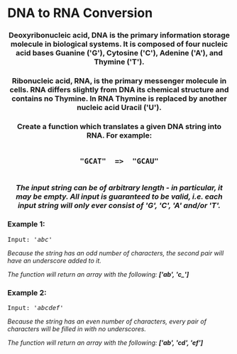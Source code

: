 # DNA to RNA Conversion

<div align = "center">
  
  <h3> Deoxyribonucleic acid, DNA is the primary information storage molecule in biological systems. It is composed of four nucleic acid bases Guanine ('G'), Cytosine ('C'), Adenine ('A'), and Thymine ('T').  </h3>
  
  <h3>Ribonucleic acid, RNA, is the primary messenger molecule in cells. RNA differs slightly from DNA its chemical structure and contains no Thymine. In RNA Thymine is replaced by another nucleic acid Uracil ('U'). </h3>
  
  <h3>Create a function which translates a given DNA string into RNA. For example:</h3>
  
  <pre><h3>"GCAT"  =>  "GCAU"</h3></pre>
  
  <h3> <em>The input string can be of arbitrary length - in particular, it may be empty. All input is guaranteed to be valid, i.e. each input string will only ever consist of 'G', 'C', 'A' and/or 'T'. </em> </h3>


</div>

<h3>Example 1:</h3>
<pre>
Input: <em>'abc' </em>
</pre>

<p>
<em>Because the string has an odd number of characters, the second pair will have an underscore added to it.
  
 The function will return an array with the following:    <strong>['ab', 'c_']</strong>
    </em>
</p>

<h3>Example 2:</h3>
<pre>
Input: <em>'abcdef' </em>
</pre>

<p>
<em>Because the string has an even number of characters, every pair of characters will be filled in with no underscores.
  
  The function will return an array with the following:    <strong>['ab', 'cd', 'ef']</strong>
  </em>
</p>
